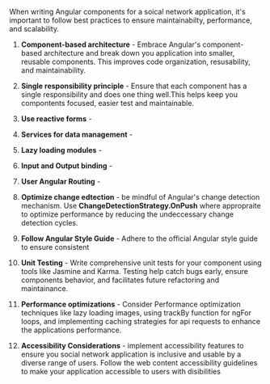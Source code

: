 
When writing Angular components for a soical network application, it's important to follow best practices to ensure maintainabilty, performance, and scalability.

1. **Component-based architecture** - Embrace Angular's component-based architecture and break down you application into smaller, reusable components. This improves code organization, resusability, and maintainability.
2. **Single responsibility principle** - Ensure that each component has a single responsibility and does one thing well.This helps keep you compontents focused, easier test and maintainable.
3. **Use reactive forms** -
4. **Services for data management** -
5. **Lazy loading modules** -
6. **Input and Output binding** - 
7. **User Angular Routing** -
8. **Optimize change edtection** - be mindful of Angular's change detection mechanism. Use **ChangeDetectionStrategy.OnPush** where appropraite to optimize performance by reducing the undeccessary change detection cycles.

9. **Follow Angular Style Guide** - Adhere to the official Angular style guide to ensure consistent

10. **Unit Testing** - Write comprehensive unit tests for your component using tools like Jasmine and Karma. Testing help catch bugs early, ensure components behavior, and facilitates future refactoring and maintainance.

11. **Performance optimizations** - Consider Performance optimization techniques like lazy loading images, using trackBy function for ngFor loops, and implementing caching strategies for api requests to enhance the applications performance.

12. **Accessibility Considerations** - implement accessibility features to ensure you social network application is inclusive and usable by a diverse range of users. Follow the web content accessibility guidelines to make your application accessible to users with disibilities